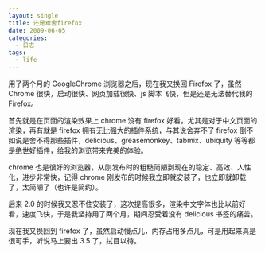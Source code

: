 ```yaml
---
layout: single
title: 还是难舍firefox
date: 2009-06-05
categories:
  - 日志
tags:
  - life
---
```


用了两个月的 GoogleChrome 浏览器之后，现在我又换回 Firefox 了，虽然 Chrome 很快，启动很快、网页加载很快、js 脚本飞快，但是还是无法替代我的 Firefox。

首先就是在页面的渲染效果上 chrome 没有 firefox 好看，尤其是对于中文页面的渲染，再有就是 firefox 拥有无比强大的插件系统，与其说舍弃不了 firefox 倒不如说是舍不得那些插件，delicious、greasemonkey、tabmix、ubiquity 等等都是绝世好插件，给我的浏览带来完美的体验。

chrome 也是很好的浏览器，从刚发布时的粗糙简陋到现在的稳定、高效、人性化，进步非常快，记得 chrome 刚发布的时候我立即就安装了，也立即就卸载了，太简陋了（也许是简约）。

后来 2.0 的时候我又忍不住安装了，这次提高很多，渲染中文字体也比以前好看，速度飞快，于是我坚持用了两个月，期间忍受着没有 delicious 书签的痛苦。

现在我又换回到 firefox 了，虽然启动慢点儿，内存占用多点儿，可是用起来真是很可手，听说马上要出 3.5 了，拭目以待。
